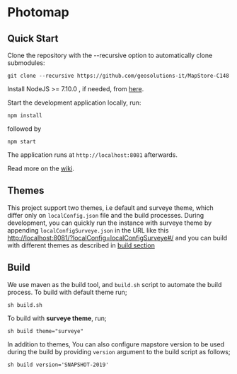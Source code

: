 Photomap
==========

Quick Start
------------

Clone the repository with the --recursive option to automatically clone submodules:

`git clone --recursive https://github.com/geosolutions-it/MapStore-C148`

Install NodeJS >= 7.10.0 , if needed, from [here](https://nodejs.org/en/download/releases/).

Start the development application locally, run:

`npm install`

followed by    

`npm start`

The application runs at `http://localhost:8081` afterwards.

Read more on the [wiki](https://github.com/geosolutions-it/MapStore-C148/wiki).

Themes
------------
This project support two themes, i.e default and surveye theme, which differ only on `localConfig.json` file and the build processes. During development, you can quickly run the instance with surveye theme by appending `localConfigSurveye.json` in the URL like this [http://localhost:8081/?localConfig=localConfigSurveye#/](http://localhost:8081/?localConfig=localConfigSurveye#/) and you can build with different themes as described in [build section](#Build)


Build
----------------

We use maven as the build tool, and `build.sh` script to automate the build process. To build with default theme run;     

`sh build.sh`     

To build with **surveye theme**, run;   

`sh build theme="surveye"`

In addition to themes, You can also configure mapstore
version to be used during the build by providing `version` argument to the build script as follows;

`sh build version='SNAPSHOT-2019'`